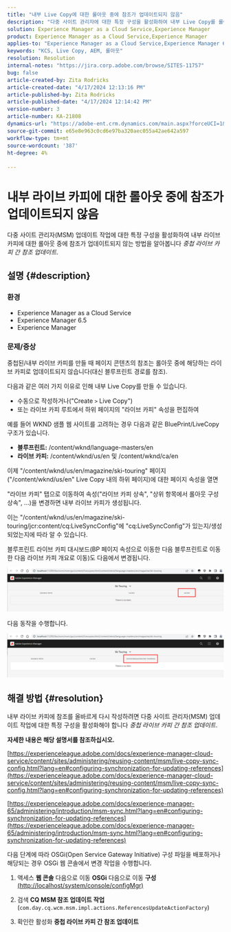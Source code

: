 ```yaml
---
title: "내부 Live Copy에 대한 롤아웃 중에 참조가 업데이트되지 않음"
description: "다중 사이트 관리자에 대한 특정 구성을 활성화하여 내부 Live Copy를 롤아웃하는 동안 참조가 업데이트되지 않는 방법을 알아봅니다."
solution: Experience Manager as a Cloud Service,Experience Manager
product: Experience Manager as a Cloud Service,Experience Manager
applies-to: "Experience Manager as a Cloud Service,Experience Manager 6.5,Experience Manager"
keywords: "KCS, Live Copy, AEM, 롤아웃"
resolution: Resolution
internal-notes: "https://jira.corp.adobe.com/browse/SITES-11757"
bug: false
article-created-by: Zita Rodricks
article-created-date: "4/17/2024 12:13:16 PM"
article-published-by: Zita Rodricks
article-published-date: "4/17/2024 12:14:42 PM"
version-number: 3
article-number: KA-21808
dynamics-url: "https://adobe-ent.crm.dynamics.com/main.aspx?forceUCI=1&pagetype=entityrecord&etn=knowledgearticle&id=a8dee5dc-b3fc-ee11-a1ff-6045bd0065b6"
source-git-commit: e65e8e963c0cd6e97ba320aec055a42ae642a597
workflow-type: tm+mt
source-wordcount: '387'
ht-degree: 4%

---
```


# 내부 라이브 카피에 대한 롤아웃 중에 참조가 업데이트되지 않음


다중 사이트 관리자(MSM) 업데이트 작업에 대한 특정 구성을 활성화하여 내부 라이브 카피에 대한 롤아웃 중에 참조가 업데이트되지 않는 방법을 알아봅니다 *중첩 라이브 카피 간 참조 업데이트*.

## 설명 {#description}


### <b>환경</b>

- Experience Manager as a Cloud Service
- Experience Manager 6.5
- Experience Manager


### <b>문제/증상</b>

중첩된/내부 라이브 카피를 만들 때 페이지 콘텐츠의 참조는 롤아웃 중에 해당하는 라이브 카피로 업데이트되지 않습니다(대신 블루프린트 경로를 참조).

다음과 같은 여러 가지 이유로 인해 내부 Live Copy를 만들 수 있습니다.

- 수동으로 작성하거나(&quot;Create `>`  Live Copy&quot;)
- 또는 라이브 카피 루트에서 하위 페이지의 &quot;라이브 카피&quot; 속성을 편집하여




예를 들어 WKND 샘플 웹 사이트를 고려하는 경우 다음과 같은 BluePrint/LiveCopy 구조가 있습니다.

- <b>블루프린트:</b> /content/wknd/language-masters/en
- <b>라이브 카피:</b> /content/wknd/us/en 및 /content/wknd/ca/en


이제 &quot;/content/wknd/us/en/magazine/ski-touring&quot; 페이지(&quot;/content/wknd/us/en&quot; Live Copy 내의 하위 페이지)에 대한 페이지 속성을 열면

&quot;라이브 카피&quot; 탭으로 이동하여 속성(&quot;라이브 카피 상속&quot;, &quot;상위 항목에서 롤아웃 구성 상속&quot;, ...)을 변경하면 내부 라이브 카피가 생성됩니다.

이는 &quot;/content/wknd/us/en/magazine/ski-touring/jcr:content/cq:LiveSyncConfig&quot;에 &quot;cq:LiveSyncConfig&quot;가 있는지/생성되었는지에 따라 알 수 있습니다.

블루프린트 라이브 카피 대시보드(BP 페이지 속성으로 이동한 다음 블루프린트로 이동한 다음 라이브 카피 개요로 이동)도 다음에서 변경됩니다.

![](assets/___afdee5dc-b3fc-ee11-a1ff-6045bd0065b6___.png)

다음 동작을 수행합니다.

![](assets/___b1dee5dc-b3fc-ee11-a1ff-6045bd0065b6___.png)




## 해결 방법 {#resolution}


내부 라이브 카피에 참조를 올바르게 다시 작성하려면 다중 사이트 관리자(MSM) 업데이트 작업에 대한 특정 구성을 활성화해야 합니다 *중첩 라이브 카피 간 참조 업데이트*.

<b>자세한 내용은 해당 설명서를 참조하십시오.</b>

[https://experienceleague.adobe.com/docs/experience-manager-cloud-service/content/sites/administering/reusing-content/msm/live-copy-sync-config.html?lang=en#configuring-synchronization-for-updating-references](https://experienceleague.adobe.com/docs/experience-manager-cloud-service/content/sites/administering/reusing-content/msm/live-copy-sync-config.html?lang=en#configuring-synchronization-for-updating-references)

[https://experienceleague.adobe.com/docs/experience-manager-65/administering/introduction/msm-sync.html?lang=en#configuring-synchronization-for-updating-references](https://experienceleague.adobe.com/docs/experience-manager-65/administering/introduction/msm-sync.html?lang=en#configuring-synchronization-for-updating-references)



다음 단계에 따라 OSGi(Open Service Gateway Initiative) 구성 파일을 배포하거나 해당되는 경우 OSGi 웹 콘솔에서 변경 작업을 수행합니다.

1. 액세스 <b>웹 콘솔</b> 다음으로 이동 <b>OSGi</b> 다음으로 이동 <b>구성</b> [(http://localhost/system/console/configMgr)](http://localhost/system/console/configMgr)


2. 검색 <b>CQ MSM 참조 업데이트 작업</b> (`com.day.cq.wcm.msm.impl.actions.ReferencesUpdateActionFactory`)


3. 확인란 활성화 <b>중첩 라이브 카피 간 참조 업데이트</b>

